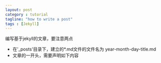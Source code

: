 ```yaml
---
layout: post
category : tutorial
tagline: "how to write a post"
tags : [Jekyll]
---
```


编写基于jekyll的文章，要注意两点

- 在'_posts'目录下，建立的*.md文件的文件名为 year-month-day-title.md
- 文章的一开头，需要声明如下内容

